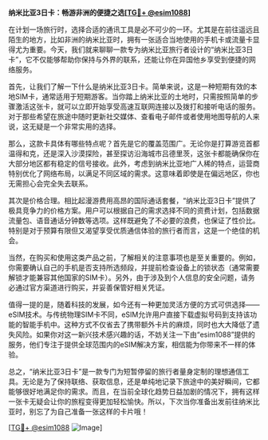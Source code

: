 **纳米比亚3日卡：畅游非洲的便捷之选[[TG💪+ @esim1088](https://t.me/s/esim1088)]**

在计划一场旅行时，选择合适的通讯工具是必不可少的一环。尤其是在前往遥远且陌生的地方，比如非洲的纳米比亚时，拥有一张适合当地使用的手机卡或流量卡显得尤为重要。今天，我们就来聊聊一款专为纳米比亚旅行者设计的“纳米比亚3日卡”，它不仅能够帮助你保持与外界的联系，还能让你在异国他乡享受到便捷的网络服务。

首先，让我们了解一下什么是纳米比亚3日卡。简单来说，这是一种短期有效的本地SIM卡，通常适用于短期游客。当你踏上纳米比亚的土地时，只需按照简单的步骤激活这张卡，就可以立即开始享受高速互联网连接以及拨打和接听电话的服务。对于那些希望在旅途中随时更新社交媒体、查看电子邮件或者使用地图导航的人来说，这无疑是一个非常实用的选择。

那么，这款卡具体有哪些特点呢？首先是它的覆盖范围广。无论你是打算游览首都温得和克，还是深入沙漠探险，甚至探访沿海城市吕德里茨，这张卡都能确保你在大部分地区都有稳定的信号接收。此外，考虑到纳米比亚地广人稀的特点，运营商特别优化了网络布局，以满足不同区域的需求。这意味着即使是在偏远地区，你也无需担心会完全失去联系。

其次是价格合理。相比起漫游费用高昂的国际通话套餐，“纳米比亚3日卡”提供了极具竞争力的价格方案。用户可以根据自己的需求选择不同的资费计划，包括数据流量包、语音通话分钟数等选项。这样既避免了不必要的浪费，也保证了性价比。特别是对于预算有限但又渴望享受优质通信体验的旅行者而言，这是一个绝佳的机会。

当然，在购买和使用这类产品之前，了解相关的注意事项也是至关重要的。例如，你需要确认自己的手机是否支持所选频段，并提前检查设备上的锁状态（通常需要解锁才能兼容其他国家的SIM卡）。另外，由于涉及到个人信息的安全问题，请务必通过官方渠道进行购买，并妥善保管好相关凭证。

值得一提的是，随着科技的发展，如今还有一种更加灵活方便的方式可供选择——eSIM技术。与传统物理SIM卡不同，eSIM允许用户直接下载虚拟号码到支持该功能的智能手机中。这种方式不仅省去了携带额外卡片的麻烦，同时也大大降低了遗失风险。如果你对这一新兴技术感兴趣的话，不妨关注一下由“esim1088”提供的服务，他们专注于提供全球范围内的eSIM解决方案，相信能为你带来不一样的体验。

总之，“纳米比亚3日卡”是一款专门为短暂停留的旅行者量身定制的理想通信工具。无论是为了保持联络、获取信息，还是单纯地记录下旅途中的美好瞬间，它都能够很好地满足你的需求。而且，在当前全球化趋势日益加剧的情况下，拥有这样一张卡无疑会让你的旅程变得更加轻松愉快。所以，下次当你准备出发前往纳米比亚时，别忘了为自己准备一张这样的卡片哦！

[[TG💪+ @esim1088](https://t.me/s/esim1088) ![Image](https://i.postimg.cc/4NQfJmqS/Snipaste-2025-05-13-00-14-12.png)]